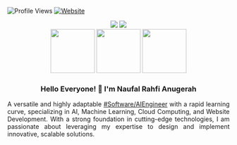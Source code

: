 ![Profile Views](https://komarev.com/ghpvc/?username=rahfianugerah&label=Profile+Views&color=brightgreen)
[![Website](https://img.shields.io/badge/Portfolio_Website-Click_here-brightgreen)](https://rahfi.pro)

<div align="center">
  <a href="https://www.linkedin.com/in/rahfianugerah/"><img src="https://img.shields.io/badge/LinkedIn-%230077B5.svg?&logo=linkedin&logoColor=white" /></a>
  <a href="https://github.com/rahfianugerah"><img src="https://img.shields.io/badge/Github-%23121011.svg?&logo=github&logoColor=white" /></a>
</div>

<div align="center">
  <img src="https://i.giphy.com/media/v1.Y2lkPTc5MGI3NjExd2liZWlsZjAxZHQwYmloMXkxZXB0OHl5aTZsenZycnUwdzVpendrdiZlcD12MV9pbnRlcm5hbF9naWZfYnlfaWQmY3Q9cw/SgPk5T5fk5y1p5ZIqR/giphy.gif" width=100 height=100 />
  <img src="https://media.giphy.com/media/7UeCUvFZRqoZ16ZysE/giphy.gif" width=100 height=100 />
  <img src="https://i.giphy.com/media/v1.Y2lkPTc5MGI3NjExd2liZWlsZjAxZHQwYmloMXkxZXB0OHl5aTZsenZycnUwdzVpendrdiZlcD12MV9pbnRlcm5hbF9naWZfYnlfaWQmY3Q9cw/SgPk5T5fk5y1p5ZIqR/giphy.gif" width=100 height=100 />
</div>

<div align="center">
  <h3>Hello Everyone! 👋 I'm Naufal Rahfi Anugerah</h3>
</div>

<p align=justify>
A versatile and highly adaptable <a href="">#Software/AIEngineer</a> with a rapid learning curve, specializing in AI, Machine Learning, Cloud Computing, and Website Development. With a strong foundation in cutting-edge technologies, I am passionate about leveraging my expertise to design and implement innovative, scalable solutions.
</p>

<!--
**rahfianugerah/rahfianugerah** is a ✨ _special_ ✨ repository because its `README.md` (this file) appears on your GitHub profile.

Here are some ideas to get you started:

- 🔭 I’m currently working on ...
- 🌱 I’m currently learning ...
- 👯 I’m looking to collaborate on ...
- 🤔 I’m looking for help with ...
- 💬 Ask me about ...
- 📫 How to reach me: ...
- 😄 Pronouns: ...
- ⚡ Fun fact: ...
-->
